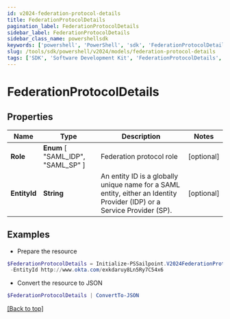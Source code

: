 ```yaml
---
id: v2024-federation-protocol-details
title: FederationProtocolDetails
pagination_label: FederationProtocolDetails
sidebar_label: FederationProtocolDetails
sidebar_class_name: powershellsdk
keywords: ['powershell', 'PowerShell', 'sdk', 'FederationProtocolDetails', 'V2024FederationProtocolDetails'] 
slug: /tools/sdk/powershell/v2024/models/federation-protocol-details
tags: ['SDK', 'Software Development Kit', 'FederationProtocolDetails', 'V2024FederationProtocolDetails']
---
```



# FederationProtocolDetails

## Properties

Name | Type | Description | Notes
------------ | ------------- | ------------- | -------------
**Role** |  **Enum** [  "SAML_IDP",    "SAML_SP" ] | Federation protocol role | [optional] 
**EntityId** | **String** | An entity ID is a globally unique name for a SAML entity, either an Identity Provider (IDP) or a Service Provider (SP). | [optional] 

## Examples

- Prepare the resource
```powershell
$FederationProtocolDetails = Initialize-PSSailpoint.V2024FederationProtocolDetails  -Role SAML_IDP `
 -EntityId http://www.okta.com/exkdaruy8Ln5Ry7C54x6
```

- Convert the resource to JSON
```powershell
$FederationProtocolDetails | ConvertTo-JSON
```


[[Back to top]](#) 

